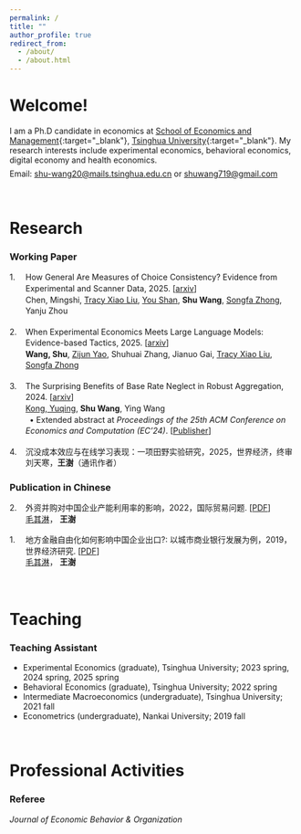 ```yaml
---
permalink: /
title: ""
author_profile: true
redirect_from: 
  - /about/
  - /about.html
---
```


Welcome!
======
I am a Ph.D candidate in economics at [School of Economics and Management](https://www.sem.tsinghua.edu.cn/en/){:target="_blank"}, [Tsinghua University](https://www.tsinghua.edu.cn/en/){:target="_blank"}. My research interests include experimental economics, behavioral economics, digital economy and health economics. <span style="display:block; margin-bottom:0.5em;"></span>
Email: shu-wang20@mails.tsinghua.edu.cn or shuwang719@gmail.com
<!-- <span style="display:block; margin-bottom:0.5em;"></span>
You can download my CV here.
-->

<br>

Research
======
### Working Paper

<div style="display: flex; margin-bottom: 1.2em; line-height: 1.4;">
  <div style="width: 2em; flex-shrink: 0;">1.</div>
  <div>
    How General Are Measures of Choice Consistency? Evidence from Experimental and Scanner Data, 2025. 
    [<a href="https://arxiv.org/abs/2505.05275" target="_blank">arxiv</a>]<br>
    Chen, Mingshi, 
    <a href="https://tracyxliu.com/" target="_blank" style="color: inherit; text-decoration: underline;">Tracy Xiao Liu</a>,
    <a href="https://shanyouleo.github.io/" target="_blank" style="color: inherit; text-decoration: underline;">You Shan</a>,
    <b>Shu Wang</b>, 
    <a href="https://zhongsongfa.weebly.com/" target="_blank" style="color: inherit; text-decoration: underline;">Songfa Zhong</a>,
    Yanju Zhou
  </div>
</div>

<div style="display: flex; margin-bottom: 1.2em; line-height: 1.4;">
  <div style="width: 2em; flex-shrink: 0;">2.</div>
  <div>
    When Experimental Economics Meets Large Language Models: Evidence-based Tactics, 2025. 
    [<a href="https://arxiv.org/abs/2505.21371" target="_blank">arxiv</a>]<br>
    <b>Wang, Shu</b>, 
    <a href="https://transirius.github.io/" target="_blank" style="color: inherit; text-decoration: underline;">Zijun Yao</a>,
    Shuhuai Zhang, Jianuo Gai, 
    <a href="https://tracyxliu.com/" target="_blank" style="color: inherit; text-decoration: underline;">Tracy Xiao Liu</a>,
    <a href="https://zhongsongfa.weebly.com/" target="_blank" style="color: inherit; text-decoration: underline;">Songfa Zhong</a>
  </div>
</div>

<div style="display: flex; margin-bottom: 1.2em; line-height: 1.4;">
  <div style="width: 2em; flex-shrink: 0;">3.</div>
  <div>
    The Surprising Benefits of Base Rate Neglect in Robust Aggregation, 2024. 
    [<a href="https://arxiv.org/abs/2406.13490" target="_blank">arxiv</a>]<br>
    <a href="https://cfcs.pku.edu.cn/yuqkong/" target="_blank" style="color: inherit; text-decoration: underline;">Kong, Yuqing</a>,
    <b>Shu Wang</b>, Ying Wang<br>
    <span style="display: inline-block; margin-left: 0.5em;">• </span>
    <span>Extended abstract at <em>Proceedings of the 25th ACM Conference on Economics and Computation (EC’24)</em>. 
    [<a href="https://dl.acm.org/doi/abs/10.1145/3670865.3673618" target="_blank">Publisher</a>]</span>
  </div>
</div>

<div style="display: flex; margin-bottom: 1.2em; line-height: 1.4;">
  <div style="width: 2em; flex-shrink: 0;">4.</div>
  <div>
    沉没成本效应与在线学习表现：一项田野实验研究，2025，世界经济，终审 <br>
    刘天寒，<b>王澍</b>（通讯作者）<br>
  </div>
</div>

### Publication in Chinese

<div style="display: flex; margin-bottom: 1.2em; line-height: 1.4;">
  <div style="width: 2em; flex-shrink: 0;">2.</div>
  <div>
    外资并购对中国企业产能利用率的影响，2022，国际贸易问题. 
    [<a href="https://shuwang719.github.io/docs/2022%E5%9B%BD%E9%99%85%E8%B4%B8%E6%98%93%E9%97%AE%E9%A2%98.pdf" target="_blank">PDF</a>]<br>
    <a href="https://economics.nankai.edu.cn/2019/1006/c16878a208301/page.htm" target="_blank" style="color: inherit; text-decoration: underline;">毛其淋</a>，
    <b>王澍</b><br>
  </div>
</div>

<div style="display: flex; margin-bottom: 1.2em; line-height: 1.4;">
  <div style="width: 2em; flex-shrink: 0;">1.</div>
  <div>
    地方金融自由化如何影响中国企业出口?: 以城市商业银行发展为例，2019，世界经济研究.
    [<a href="https://shuwang719.github.io/docs/2019%E4%B8%96%E7%95%8C%E7%BB%8F%E6%B5%8E%E7%A0%94%E7%A9%B6.pdf" target="_blank">PDF</a>]<br>
    <a href="https://economics.nankai.edu.cn/2019/1006/c16878a208301/page.htm" target="_blank" style="color: inherit; text-decoration: underline;">毛其淋</a>，
    <b>王澍</b><br>
  </div>
</div>

<br>

Teaching
======
### Teaching Assistant

- Experimental Economics (graduate), Tsinghua University; 2023 spring, 2024 spring, 2025 spring
- Behavioral Economics (graduate), Tsinghua University; 2022 spring
- Intermediate Macroeconomics (undergraduate), Tsinghua University; 2021 fall
- Econometrics (undergraduate), Nankai University; 2019 fall

<br>

Professional Activities
======
### Referee
*Journal of Economic Behavior & Organization*














<!--
---------------------------------------------------------------------------------------------------------------------------
1. Chen, Mingshi, Tracy Xiao Liu, You Shan, **Shu Wang**, Songfa Zhong, Yanju Zhou, "How General Are Measures of Choice Consistency? Evidence from Experimental and Scanner Data", 2025. [[arxiv]](https://arxiv.org/abs/2505.05275){:target="_blank"}
2. **Wang, Shu**, Zijun Yao, Shuhuai Zhang, Jianuo Gai, Tracy Xiao Liu, Songfa ZHong, "When Experimental Economics Meets Large Language Models: Evidence-based Tactics", 2025. [[arxiv]](https://arxiv.org/abs/2505.21371){:target="_blank"}
3. Kong, Yuqing, **Shu Wang**, Ying Wang, "The Surprising Benefits of Base Rate Neglect in Robust Aggregation", 2024. [[arxiv]](https://arxiv.org/abs/2406.13490){:target="_blank"}  
   • Extended abstract at *Proceedings of the 25th ACM Conference on Economics and Computation (EC’24)* [[Publisher]](https://dl.acm.org/doi/abs/10.1145/3670865.3673618){:target="_blank"}


This is the front page of a website that is powered by the [Academic Pages template](https://github.com/academicpages/academicpages.github.io) and hosted on GitHub pages. [GitHub pages](https://pages.github.com) is a free service in which websites are built and hosted from code and data stored in a GitHub repository, automatically updating when a new commit is made to the repository. This template was forked from the [Minimal Mistakes Jekyll Theme](https://mmistakes.github.io/minimal-mistakes/) created by Michael Rose, and then extended to support the kinds of content that academics have: publications, talks, teaching, a portfolio, blog posts, and a dynamically-generated CV. You can fork [this template](https://github.com/academicpages/academicpages.github.io) right now, modify the configuration and markdown files, add your own PDFs and other content, and have your own site for free, with no ads!

Like many other Jekyll-based GitHub Pages templates, Academic Pages makes you separate the website's content from its form. The content & metadata of your website are in structured markdown files, while various other files constitute the theme, specifying how to transform that content & metadata into HTML pages. You keep these various markdown (.md), YAML (.yml), HTML, and CSS files in a public GitHub repository. Each time you commit and push an update to the repository, the [GitHub pages](https://pages.github.com/) service creates static HTML pages based on these files, which are hosted on GitHub's servers free of charge.

Many of the features of dynamic content management systems (like Wordpress) can be achieved in this fashion, using a fraction of the computational resources and with far less vulnerability to hacking and DDoSing. You can also modify the theme to your heart's content without touching the content of your site. If you get to a point where you've broken something in Jekyll/HTML/CSS beyond repair, your markdown files describing your talks, publications, etc. are safe. You can rollback the changes or even delete the repository and start over - just be sure to save the markdown files! Finally, you can also write scripts that process the structured data on the site, such as [this one](https://github.com/academicpages/academicpages.github.io/blob/master/talkmap.ipynb) that analyzes metadata in pages about talks to display [a map of every location you've given a talk](https://academicpages.github.io/talkmap.html).

Getting started
======
1. Register a GitHub account if you don't have one and confirm your e-mail (required!)
1. Fork [this template](https://github.com/academicpages/academicpages.github.io) by clicking the "Use this template" button in the top right. 
1. Go to the repository's settings (rightmost item in the tabs that start with "Code", should be below "Unwatch"). Rename the repository "[your GitHub username].github.io", which will also be your website's URL.
1. Set site-wide configuration and create content & metadata (see below -- also see [this set of diffs](http://archive.is/3TPas) showing what files were changed to set up [an example site](https://getorg-testacct.github.io) for a user with the username "getorg-testacct")
1. Upload any files (like PDFs, .zip files, etc.) to the files/ directory. They will appear at https://[your GitHub username].github.io/files/example.pdf.  
1. Check status by going to the repository settings, in the "GitHub pages" section

Site-wide configuration
------
The main configuration file for the site is in the base directory in [_config.yml](https://github.com/academicpages/academicpages.github.io/blob/master/_config.yml), which defines the content in the sidebars and other site-wide features. You will need to replace the default variables with ones about yourself and your site's github repository. The configuration file for the top menu is in [_data/navigation.yml](https://github.com/academicpages/academicpages.github.io/blob/master/_data/navigation.yml). For example, if you don't have a portfolio or blog posts, you can remove those items from that navigation.yml file to remove them from the header. 

Create content & metadata
------
For site content, there is one markdown file for each type of content, which are stored in directories like _publications, _talks, _posts, _teaching, or _pages. For example, each talk is a markdown file in the [_talks directory](https://github.com/academicpages/academicpages.github.io/tree/master/_talks). At the top of each markdown file is structured data in YAML about the talk, which the theme will parse to do lots of cool stuff. The same structured data about a talk is used to generate the list of talks on the [Talks page](https://academicpages.github.io/talks), each [individual page](https://academicpages.github.io/talks/2012-03-01-talk-1) for specific talks, the talks section for the [CV page](https://academicpages.github.io/cv), and the [map of places you've given a talk](https://academicpages.github.io/talkmap.html) (if you run this [python file](https://github.com/academicpages/academicpages.github.io/blob/master/talkmap.py) or [Jupyter notebook](https://github.com/academicpages/academicpages.github.io/blob/master/talkmap.ipynb), which creates the HTML for the map based on the contents of the _talks directory).

**Markdown generator**

The repository includes [a set of Jupyter notebooks](https://github.com/academicpages/academicpages.github.io/tree/master/markdown_generator
) that converts a CSV containing structured data about talks or presentations into individual markdown files that will be properly formatted for the Academic Pages template. The sample CSVs in that directory are the ones I used to create my own personal website at stuartgeiger.com. My usual workflow is that I keep a spreadsheet of my publications and talks, then run the code in these notebooks to generate the markdown files, then commit and push them to the GitHub repository.

How to edit your site's GitHub repository
------
Many people use a git client to create files on their local computer and then push them to GitHub's servers. If you are not familiar with git, you can directly edit these configuration and markdown files directly in the github.com interface. Navigate to a file (like [this one](https://github.com/academicpages/academicpages.github.io/blob/master/_talks/2012-03-01-talk-1.md) and click the pencil icon in the top right of the content preview (to the right of the "Raw | Blame | History" buttons). You can delete a file by clicking the trashcan icon to the right of the pencil icon. You can also create new files or upload files by navigating to a directory and clicking the "Create new file" or "Upload files" buttons. 


For more info
------
More info about configuring Academic Pages can be found in [the guide](https://academicpages.github.io/markdown/), the [growing wiki](https://github.com/academicpages/academicpages.github.io/wiki), and you can always [ask a question on GitHub](https://github.com/academicpages/academicpages.github.io/discussions). The [guides for the Minimal Mistakes theme](https://mmistakes.github.io/minimal-mistakes/docs/configuration/) (which this theme was forked from) might also be helpful.
-->
